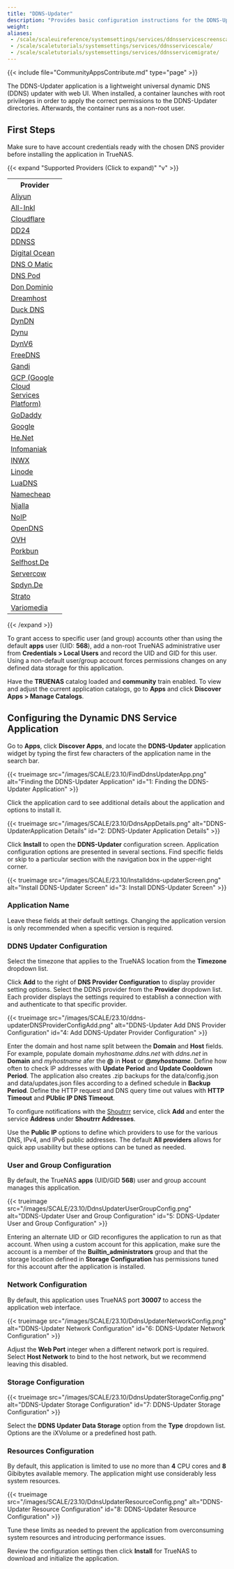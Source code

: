```yaml
---
title: "DDNS-Updater"
description: "Provides basic configuration instructions for the DDNS-Updater application."
weight:
aliases:
 - /scale/scaleuireference/systemsettings/services/ddnsservicescreenscale/
 - /scale/scaletutorials/systemsettings/services/ddnsservicescale/
 - /scale/scaletutorials/systemsettings/services/ddnsservicemigrate/
---
```


{{< include file="CommunityAppsContribute.md" type="page" >}}

The DDNS-Updater application is a lightweight universal dynamic DNS (DDNS) updater with web UI.
When installed, a container launches with root privileges in order to apply the correct permissions to the DDNS-Updater directories.
Afterwards, the container runs as a non-root user.

## First Steps

Make sure to have account credentials ready with the chosen DNS provider before installing the application in TrueNAS.

{{< expand "Supported Providers (Click to expand)" "v" >}}

<table class="truetable" style="max-width:25%;">
  <tr><th>Provider</th></tr>
  <tr><td><a href="https://cn.aliyun.com/" target="_blank">Aliyun</a></tr></td>
  <tr><td><a href="https://all-inkl.com/" target="_blank">All-Inkl</a></tr></td>
  <tr><td><a href="https://www.cloudflare.com/dns/" target="_blank">Cloudflare</a></tr></td>
  <tr><td><a href="https://www.domaindiscount24.com/" target="_blank">DD24</a></tr></td>
  <tr><td><a href="https://www.ddnss.de/" target="_blank">DDNSS</a></tr></td>
  <tr><td><a href="https://www.digitalocean.com/" target="_blank">Digital Ocean</a></tr></td>
  <tr><td><a href="https://www.dnsomatic.com/" target="_blank">DNS O Matic</a></tr></td>
  <tr><td><a href="https://www.dnspod.com/" target="_blank">DNS Pod</a></tr></td>
  <tr><td><a href="https://www.dondominio.com/" target="_blank">Don Dominio</a></tr></td>
  <tr><td><a href="https://www.dreamhost.com/" target="_blank">Dreamhost</a></tr></td>
  <tr><td><a href="https://www.duckdns.org/" target="_blank">Duck DNS</a></tr></td>
  <tr><td><a href="https://account.dyn.com/" target="_blank">DynDN</a></tr></td>
  <tr><td><a href="https://www.dynu.com/" target="_blank">Dynu</a></tr></td>
  <tr><td><a href="https://dynv6.com/" target="_blank">DynV6</a></tr></td>
  <tr><td><a href="https://freedns.afraid.org/" target="_blank">FreeDNS</a></tr></td>
  <tr><td><a href="https://www.gandi.net/" target="_blank">Gandi</a></tr></td>
  <tr><td><a href="https://cloud.google.com/gcp" target="_blank">GCP (Google Cloud Services Platform)</a></tr></td>
  <tr><td><a href="https://www.godaddy.com/" target="_blank">GoDaddy</a></tr></td>
  <tr><td><a href="https://developers.google.com/speed/public-dns" target="_blank">Google</a></tr></td>
  <tr><td><a href="https://www.he.net/" target="_blank">He.Net</a></tr></td>
  <tr><td><a href="https://www.infomaniak.com/" target="_blank">Infomaniak</a></tr></td>
  <tr><td><a href="https://www.inwx.com/" target="_blank">INWX</a></tr></td>
  <tr><td><a href="https://www.linode.com/" target="_blank">Linode</a></tr></td>
  <tr><td><a href="http://www.luadns.com/" target="_blank">LuaDNS</a></tr></td>
  <tr><td><a href="https://www.namecheap.com/" target="_blank">Namecheap</a></tr></td>
  <tr><td><a href="https://njal.la/" target="_blank">Njalla</a></tr></td>
  <tr><td><a href="https://www.noip.com/" target="_blank">NoIP</a></tr></td>
  <tr><td><a href="https://www.opendns.com/" target="_blank">OpenDNS</a></tr></td>
  <tr><td><a href="https://www.ovhcloud.com/" target="_blank">OVH</a></tr></td>
  <tr><td><a href="https://porkbun.com/" target="_blank">Porkbun</a></tr></td>
  <tr><td><a href="https://www.selfhost.de/" target="_blank">Selfhost.De</a></tr></td>
  <tr><td><a href="https://www.servercow.de/" target="_blank">Servercow</a></tr></td>
  <tr><td><a href="https://www.spdyn.de/" target="_blank">Spdyn.De</a></tr></td>
  <tr><td><a href="https://www.strato-hosting.co.uk/" target="_blank">Strato</a></tr></td>
  <tr><td><a href="https://www.variomedia.de/" target="_blank">Variomedia</a></tr></td>
</table>

{{< /expand >}}

To grant access to specific user (and group) accounts other than using the default **apps** user (UID: **568**), add a non-root TrueNAS administrative user from **Credentials > Local Users** and record the UID and GID for this user.
Using a non-default user/group account forces permissions changes on any defined data storage for this application.

Have the **TRUENAS** catalog loaded and **community** train enabled.
To view and adjust the current application catalogs, go to **Apps** and click **Discover Apps > Manage Catalogs**.

## Configuring the Dynamic DNS Service Application

Go to **Apps**, click **Discover Apps**, and locate the **DDNS-Updater** application widget by typing the first few characters of the application name in the search bar.

{{< trueimage src="/images/SCALE/23.10/FindDdnsUpdaterApp.png" alt="Finding the DDNS-Updater Application" id="1: Finding the DDNS-Updater Application" >}}

Click the application card to see additional details about the application and options to install it.

{{< trueimage src="/images/SCALE/23.10/DdnsAppDetails.png" alt="DDNS-UpdaterApplication Details" id="2: DDNS-Updater Application Details" >}}

Click **Install** to open the **DDNS-Updater** configuration screen.
Application configuration options are presented in several sections.
Find specific fields or skip to a particular section with the navigation box in the upper-right corner.

{{< trueimage src="/images/SCALE/23.10/Installddns-updaterScreen.png" alt="Install DDNS-Updater Screen" id="3: Install DDNS-Updater Screen" >}}

### Application Name

Leave these fields at their default settings.
Changing the application version is only recommended when a specific version is required.

### DDNS Updater Configuration

Select the timezone that applies to the TrueNAS location from the **Timezone** dropdown list.

Click **Add** to the right of **DNS Provider Configuration** to display provider setting options.
Select the DDNS provider from the **Provider** dropdown list.
Each provider displays the settings required to establish a connection with and authenticate to that specific provider.

{{< trueimage src="/images/SCALE/23.10/ddns-updaterDNSProviderConfigAdd.png" alt="DDNS-Updater Add DNS Provider Configuration" id="4: Add DDNS-Updater Provider Configuration" >}}

Enter the domain and host name split between the **Domain** and **Host** fields.
For example, populate domain *myhostname.ddns.net* with *ddns.net* in **Domain** and *myhostname* afer the **@** in **Host** or **@*myhostname***.
Define how often to check IP addresses with **Update Period** and **Update Cooldown Period**.
The application also creates <file>.zip</file> backups for the <file>data/config.json</file> and <file>data/updates.json</file> files according to a defined schedule in **Backup Period**.
Define the HTTP request and DNS query time out values with **HTTP Timeout** and **PUblic IP DNS Timeout**.

To configure notifications with the [Shoutrrr](https://containrrr.dev/shoutrrr/0.7/) service, click **Add** and enter the service **Address** under **Shoutrrr Addresses**.

Use the **Public IP** options to define which providers to use for the various DNS, IPv4, and IPv6 public addresses.
The default **All providers** allows for quick app usability but these options can be tuned as needed.

### User and Group Configuration

By default, the TrueNAS **apps** (UID/GID **568**) user and group account manages this application.

{{< trueimage src="/images/SCALE/23.10/DdnsUpdaterUserGroupConfig.png" alt="DDNS-Updater User and Group Configuration" id="5: DDNS-Updater User and Group Configuration" >}}

Entering an alternate UID or GID reconfigures the application to run as that account.
When using a custom account for this application, make sure the account is a member of the **Builtin_administrators** group and that the storage location defined in **Storage Configuration** has permissions tuned for this account after the application is installed.

### Network Configuration

By default, this application uses TrueNAS port **30007** to access the application web interface.

{{< trueimage src="/images/SCALE/23.10/DdnsUpdaterNetworkConfig.png" alt="DDNS-Updater Network Configuration" id="6: DDNS-Updater Network Configuration" >}}

Adjust the **Web Port** integer when a different network port is required.
Select **Host Network** to bind to the host network, but we recommend leaving this disabled.

### Storage Configuration

{{< trueimage src="/images/SCALE/23.10/DdnsUpdaterStorageConfig.png" alt="DDNS-Updater Storage Configuration" id="7: DDNS-Updater Storage Configuration" >}}

Select the **DDNS Updater Data Storage** option from the **Type** dropdown list.
Options are the iXVolume or a predefined host path.

### Resources Configuration

By default, this application is limited to use no more than **4** CPU cores and **8** Gibibytes available memory.
The application might use considerably less system resources.

{{< trueimage src="/images/SCALE/23.10/DdnsUpdaterResourceConfig.png" alt="DDNS-Updater Resource Configuration" id="8: DDNS-Updater Resource Configuration" >}}

Tune these limits as needed to prevent the application from overconsuming system resources and introducing performance issues.

Review the configuration settings then click **Install** for TrueNAS to download and initialize the application.
